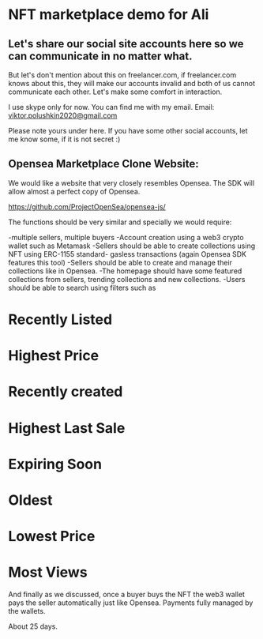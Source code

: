 # NFT marketplace demo for Ali

## Let's share our social site accounts here so we can communicate in no matter what.
   But let's don't mention about this on freelancer.com, if freelancer.com knows about this, they will make our accounts invalid and both of us cannot communicate each other.
   Let's make some comfort in interaction.
   
   I use skype only for now. You can find me with my email.
   Email: viktor.polushkin2020@gmail.com
   
   Please note yours under here. If you have some other social accounts, let me know some, if it is not secret :)
   
   

## Opensea Marketplace Clone Website:

We would like a website that very closely resembles Opensea.
The SDK will allow almost a perfect copy of Opensea.

https://github.com/ProjectOpenSea/opensea-js/

The functions should be very similar and specially we would require:

-multiple sellers, multiple buyers
-Account creation using a web3 crypto wallet such as Metamask
-Sellers should be able to create collections using NFT using ERC-1155 standard- gasless transactions (again Opensea SDK features this tool)
-Sellers should be able to create and manage their collections like in Opensea.
-The homepage should have some featured collections from sellers, trending collections and new collections.
-Users should be able to search using filters such as
  # Recently Listed
  # Highest Price
  # Recently created
  # Highest Last Sale
  # Expiring Soon
  # Oldest
  # Lowest Price
  # Most Views
  
And finally as we discussed, once a buyer buys the NFT the web3 wallet pays the seller automatically just like Opensea. Payments fully managed by the wallets.

About 25 days.
